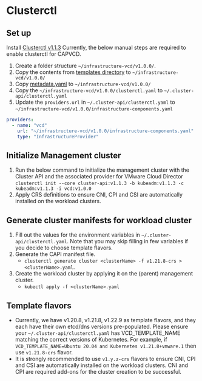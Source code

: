 # Clusterctl 

<a name="clusterctl_set_up"></a>
## Set up
Install [Clusterctl v1.1.3](https://cluster-api.sigs.k8s.io/user/quick-start.html#install-clusterctl)
Currently, the below manual steps are required to enable clusterctl for CAPVCD.

1. Create a folder structure `~/infrastructure-vcd/v1.0.0/`.
2. Copy the contents from [templates directory](https://github.com/vmware/cluster-api-provider-cloud-director/tree/main/templates) to `~/infrastructure-vcd/v1.0.0/`
3. Copy [metadata.yaml](https://github.com/vmware/cluster-api-provider-cloud-director/blob/main/metadata.yaml) to `~/infrastructure-vcd/v1.0.0/`
4. Copy the `~/infrastructure-vcd/v1.0.0/clusterctl.yaml` to `~/.cluster-api/clusterctl.yaml`
5. Update the `providers.url` in `~/.cluster-api/clusterctl.yaml` to `~/infrastructure-vcd/v1.0.0/infrastructure-components.yaml`
```yaml
providers:
  - name: "vcd"
    url: "~/infrastructure-vcd/v1.0.0/infrastructure-components.yaml"
    type: "InfrastructureProvider"
```

<a name="init_management_cluster"></a>
## Initialize Management cluster
1. Run the below command to initialize the management cluster with the Cluster API and the associated provider for VMware Cloud Director
`clusterctl init --core cluster-api:v1.1.3 -b kubeadm:v1.1.3 -c kubeadm:v1.1.3 -i vcd:v1.0.0`
2. Apply CRS definitions to ensure CNI, CPI and CSI are automatically installed on the workload clusters.   

<a name="generate_cluster_manifest"></a>
## Generate cluster manifests for workload cluster

1. Fill out the values for the environment variables in `~/.cluster-api/clusterctl.yaml`. Note that you may skip filling in few variables if you decide to choose template flavors.
2. Generate the CAPI manifest file.
   - `clusterctl generate cluster <clusterName> -f v1.21.8-crs > <clusterName>.yaml`.
3. Create the workload cluster by applying it on the (parent) management cluster.
   - `kubectl apply -f <clusterName>.yaml`

<a name="template_flavors"></a>   
## Template flavors

- Currently, we have v1.20.8, v1.21.8, v1.22.9 as template flavors, and they each have their own etcd/dns versions pre-populated. 
Please ensure your `~/.cluster-api/clusterctl.yaml` has VCD_TEMPLATE_NAME matching the correct versions of Kubernetes. 
For example, if `VCD_TEMPLATE_NAME=Ubuntu 20.04 and Kubernetes v1.21.8+vmware.1` then use `v1.21.8-crs` flavor.
- It is strongly recommended to use `v1.y.z-crs` flavors to ensure CNI, CPI and CSI are automatically installed on the 
  workload clusters. CNI and CPI are required add-ons for the cluster creation to be successful.

